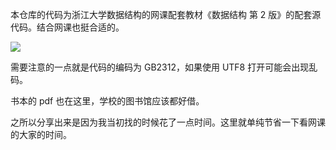 本仓库的代码为浙江大学数据结构的网课配套教材《数据结构 第 2 版》的配套源代码。结合网课也挺合适的。

![](https://i.imgur.com/GsAeIfA.png)

需要注意的一点就是代码的编码为 GB2312，如果使用 UTF8 打开可能会出现乱码。

书本的 pdf 也在这里，学校的图书馆应该都好借。

之所以分享出来是因为我当初找的时候花了一点时间。这里就单纯节省一下看网课的大家的时间。